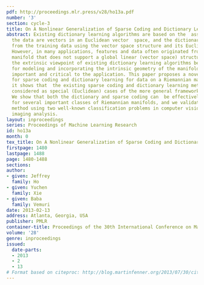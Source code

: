 ```yaml
---
pdf: http://proceedings.mlr.press/v28/ho13a.pdf
number: '3'
section: cycle-3
title: On A Nonlinear Generalization of Sparse Coding and Dictionary Learning
abstract: Existing dictionary learning algorithms are based on the  assumption that
  the data are vectors in an Euclidean vector  space, and the dictionary is learned
  from the training data using the vector space structure and its Euclidean metric.
  However, in many applications, features and data often originated from a Riemannian
  manifold that does not support a global linear (vector space) structure.  Furthermore,
  the extrinsic viewpoint of existing dictionary learning algorithms becomes inappropriate
  for modeling and incorporating the intrinsic geometry of the manifold that is potentially
  important and critical to the application. This paper proposes a novel framework
  for sparse coding and dictionary learning for data on a Riemannian manifold, and
  it shows that  the existing sparse coding and dictionary learning methods can be
  considered as special (Euclidean) cases of the more general framework proposed here.
  We show that both the dictionary and sparse coding can  be effectively computed
  for several important classes of Riemannian manifolds, and we validate the proposed
  method using two well-known classification problems in computer vision and medical
  imaging analysis.
layout: inproceedings
series: Proceedings of Machine Learning Research
id: ho13a
month: 0
tex_title: On A Nonlinear Generalization of Sparse Coding and Dictionary Learning
firstpage: 1480
lastpage: 1488
page: 1480-1488
sections: 
author:
- given: Jeffrey
  family: Ho
- given: Yuchen
  family: Xie
- given: Baba
  family: Vemuri
date: 2013-02-13
address: Atlanta, Georgia, USA
publisher: PMLR
container-title: Proceedings of the 30th International Conference on Machine Learning
volume: '28'
genre: inproceedings
issued:
  date-parts:
  - 2013
  - 2
  - 13
# Format based on citeproc: http://blog.martinfenner.org/2013/07/30/citeproc-yaml-for-bibliographies/
---
```

